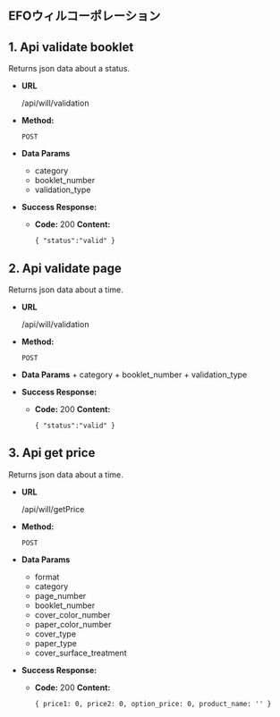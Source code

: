 ## **EFOウィルコーポレーション**
## 1. Api validate booklet
Returns json data about a status.

- **URL**

  /api/will/validation

- **Method:**

  `POST`

- **Data Params**
    + category
    + booklet_number
    + validation_type
    
- **Success Response:**

  - **Code:** 200
    **Content:** 
    
    `{
         "status":"valid"
     }`
     
## 2. Api validate page
Returns json data about a time.

- **URL**

  /api/will/validation

- **Method:**

  `POST`

- **Data Params**
      + category
      + booklet_number
      + validation_type

- **Success Response:**

  - **Code:** 200
    **Content:**

    `{
         "status":"valid"
     }`

## 3. Api get price
Returns json data about a time.

- **URL**

  /api/will/getPrice

- **Method:**

  `POST`

- **Data Params**
  + format
  + category
  + page_number
  + booklet_number
  + cover_color_number
  + paper_color_number
  + cover_type
  + paper_type
  + cover_surface_treatment

- **Success Response:**

  - **Code:** 200
    **Content:**

    `{
         price1: 0,
         price2: 0,
         option_price: 0,
         product_name: ''
     }`